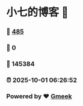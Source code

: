 # 小七的博客 :link:  
### :page_facing_up: [485](/tag.html) 
### :speech_balloon: 0 
### :hibiscus: 145384 
### :alarm_clock: 2025-10-01 06:26:52 
### Powered by :heart: [Gmeek](https://github.com/Meekdai/Gmeek)
